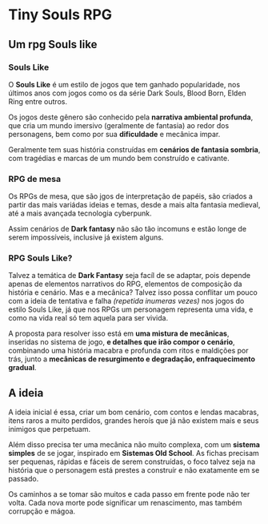 # Tiny Souls RPG

## Um rpg Souls like

### Souls Like
O **Souls Like**  é um estilo de jogos que tem ganhado popularidade, nos últimos anos com jogos como os da série Dark Souls, Blood Born, Elden Ring entre outros.

Os jogos deste gênero são conhecido pela **narrativa ambiental profunda**, que cria um mundo imersivo (geralmente de fantasia) ao redor dos personagens, bem como por sua **dificuldade** e mecânica impar.

Geralmente tem suas história construídas em **cenários de fantasia sombria**, com tragédias e marcas de um mundo bem construído e cativante.

### RPG de mesa
Os RPGs de mesa, que são jgos de interpretação de papéis, são criados a partir das mais variádas ideias e temas, desde a mais alta fantasia medieval, até a mais avançada tecnologia cyberpunk.

Assim cenários de **Dark fantasy** não são tão incomuns e estão longe de serem impossíveis, inclusive já existem alguns.
### RPG Souls Like?
Talvez a temática de **Dark Fantasy** seja facíl de se adaptar, pois depende apenas de elementos narrativos do RPG, elementos de composição da história e cenário. Mas e a mecânica? Talvez isso possa conflitar um pouco com a ideia de tentativa e falha *(repetida inumeras vezes)* nos jogos do estilo Souls Like, já que nos RPGs um personagem representa uma vida, e como na vida real só tem aquela para ser vivida.

A proposta para resolver isso está em **uma mistura de mecânicas**, inseridas no sistema de jogo, **e detalhes que irão compor o cenário**, combinando uma história macabra e profunda com ritos e maldições por trás, junto a **mecânicas de resurgimento e degradação, enfraquecimento gradual**.

## A ideia
A ideia inicial é essa, criar um bom cenário, com contos e lendas macabras, itens raros a muito perdidos, grandes heroís que já não existem mais e seus inimigos que perpetuam.

Além disso precisa ter uma mecânica não muito complexa, com um **sistema simples** de se jogar, inspirado em **Sistemas Old School**. As fichas precisam ser pequenas, rápidas e fáceis de serem construídas, o foco talvez seja na história que o personagem está prestes a construír e não exatamente em se passado.

Os caminhos a se tomar são muitos e cada passo em frente pode não ter volta. Cada nova morte pode significar um renascimento, mas também corrupção e mágoa.